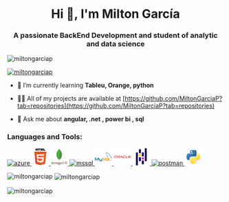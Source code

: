 <h1 align="center">Hi 👋, I'm Milton García</h1>
<h3 align="center">A passionate BackEnd Development and student of analytic and data science</h3>

<p align="left"> <img src="https://komarev.com/ghpvc/?username=miltongarciap&label=Profile%20views&color=0e75b6&style=flat" alt="miltongarciap" /> </p>

<p align="left"> <a href="https://github.com/ryo-ma/github-profile-trophy"><img src="https://github-profile-trophy.vercel.app/?username=miltongarciap" alt="miltongarciap" /></a> </p>


- 🌱 I’m currently learning **Tableu, Orange, python**

- 👨‍💻 All of my projects are available at [https://github.com/MiltonGarciaP?tab=repositories](https://github.com/MiltonGarciaP?tab=repositories)

- 💬 Ask me about **angular, .net , power bi , sql**


<h3 align="left">Languages and Tools:</h3>
<a href="https://azure.microsoft.com/en-in/" target="_blank" rel="noreferrer"> <img src="https://www.vectorlogo.zone/logos/microsoft_azure/microsoft_azure-icon.svg" alt="azure" width="40" height="40"/> </a>  <a href="https://www.w3.org/html/" target="_blank" rel="noreferrer"> <img src="https://raw.githubusercontent.com/devicons/devicon/master/icons/html5/html5-original-wordmark.svg" alt="html5" width="40" height="40"/> </a> <a href="https://www.mongodb.com/" target="_blank" rel="noreferrer"> <img src="https://raw.githubusercontent.com/devicons/devicon/master/icons/mongodb/mongodb-original-wordmark.svg" alt="mongodb" width="40" height="40"/> </a> <a href="https://www.microsoft.com/en-us/sql-server" target="_blank" rel="noreferrer"> <img src="https://www.svgrepo.com/show/303229/microsoft-sql-server-logo.svg" alt="mssql" width="40" height="40"/> </a> <a href="https://www.mysql.com/" target="_blank" rel="noreferrer"> <img src="https://raw.githubusercontent.com/devicons/devicon/master/icons/mysql/mysql-original-wordmark.svg" alt="mysql" width="40" height="40"/> </a> <a href="https://www.oracle.com/" target="_blank" rel="noreferrer"> <img src="https://raw.githubusercontent.com/devicons/devicon/master/icons/oracle/oracle-original.svg" alt="oracle" width="40" height="40"/> </a> <a href="https://pandas.pydata.org/" target="_blank" rel="noreferrer"> <img src="https://raw.githubusercontent.com/devicons/devicon/2ae2a900d2f041da66e950e4d48052658d850630/icons/pandas/pandas-original.svg" alt="pandas" width="40" height="40"/> </a> <a href="https://postman.com" target="_blank" rel="noreferrer"> <img src="https://www.vectorlogo.zone/logos/getpostman/getpostman-icon.svg" alt="postman" width="40" height="40"/> </a> <a href="https://www.python.org" target="_blank" rel="noreferrer"> <img src="https://raw.githubusercontent.com/devicons/devicon/master/icons/python/python-original.svg" alt="python" width="40" height="40"/> </a>

<p><img align="left" src="https://github-readme-stats.vercel.app/api/top-langs?username=miltongarciap&show_icons=true&locale=en&layout=compact" alt="miltongarciap" /></p>

<p>&nbsp;<img align="center" src="https://github-readme-stats.vercel.app/api?username=miltongarciap&show_icons=true&locale=en" alt="miltongarciap" /></p>

<p><img align="center" src="https://github-readme-streak-stats.herokuapp.com/?user=miltongarciap&" alt="miltongarciap" /></p>
